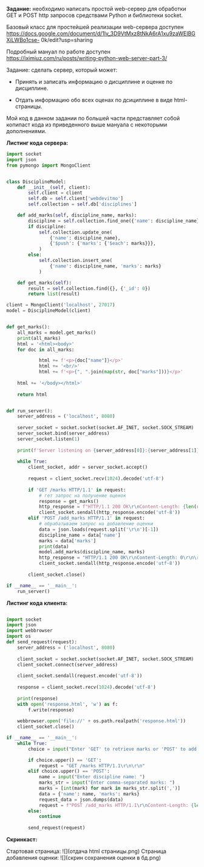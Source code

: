 **Задание:** необходимо написать простой web-сервер для обработки GET и POST http
запросов средствами Python и библиотеки socket.

Базовый класс для простейшей реализации web-сервера доступен
https://docs.google.com/document/d/1lv_3D9VtMxz8tNkA6rA1xu9zaWEIBGXiLWBo1cse-
0k/edit?usp=sharing

Подробный мануал по работе доступен https://iximiuz.com/ru/posts/writing-python-web-server-part-3/

Задание: сделать сервер, который может:

* Принять и записать информацию о дисциплине и оценке по дисциплине.

* Отдать информацию обо всех оценах по дсициплине в виде html-страницы.

Мой код в данном задании по большей части представляет собой копипаст кода из приведенного выше мануала с некоторыми дополнениями.

**Листинг кода сервера:**
```python
import socket
import json
from pymongo import MongoClient


class DisciplineModel:
    def __init__(self, client):
        self.client = client
        self.db = self.client['webdevitmo']
        self.collection = self.db['disciplines']

    def add_marks(self, discipline_name, marks):
        discipline = self.collection.find_one({'name': discipline_name})
        if discipline:
            self.collection.update_one(
                {'name': discipline_name},
                {'$push': {'marks': {'$each': marks}}},
            )
        else:
            self.collection.insert_one(
                {'name': discipline_name, 'marks': marks}
            )

    def get_marks(self):
        result = self.collection.find({}, {'_id': 0})
        return list(result)

client = MongoClient('localhost', 27017)
model = DisciplineModel(client)


def get_marks():
    all_marks = model.get_marks()
    print(all_marks)
    html = '<html><body>'
    for doc in all_marks:

            html += f'<p>{doc["name"]}</p>'
            html += '<br/>'
            html += f'<p>{", ".join(map(str, doc["marks"]))}</p>'
    
    html += '</body></html>'
    
    return html


def run_server():
    server_address = ('localhost', 8080)
    
    server_socket = socket.socket(socket.AF_INET, socket.SOCK_STREAM)
    server_socket.bind(server_address)
    server_socket.listen(1)
    
    print(f'Server listening on {server_address[0]}:{server_address[1]}')
    
    while True:
        client_socket, addr = server_socket.accept()
        
        request = client_socket.recv(1024).decode('utf-8') 
        
        if 'GET /marks HTTP/1.1' in request:
            # гет запрос на получение оценок
            response = get_marks()
            http_response = f"HTTP/1.1 200 OK\r\nContent-Length: {len(response)}\r\nContent-Type: text/html\r\n\r\n{response}"
            client_socket.sendall(http_response.encode('utf-8'))
        elif 'POST /add_marks HTTP/1.1' in request:
            # обрабатываем запрос на добавление оценки
            data = json.loads(request.split('\r\n')[-1])
            discipline_name = data['name']
            marks = data['marks']
            print(data)
            model.add_marks(discipline_name, marks)
            http_response = "HTTP/1.1 200 OK\r\nContent-Length: 0\r\n\r\n"
            client_socket.sendall(http_response.encode('utf-8'))
        
        client_socket.close()

if __name__ == '__main__':
    run_server()

```

**Листинг кода клиента:**
```python

import socket
import json
import webbrowser
import os
def send_request(request):
    server_address = ('localhost', 8080)
    
    client_socket = socket.socket(socket.AF_INET, socket.SOCK_STREAM)
    client_socket.connect(server_address)
    
    client_socket.sendall(request.encode('utf-8'))
    
    response = client_socket.recv(1024).decode('utf-8')
    
    print(response)
    with open('response.html', 'w') as f:
        f.write(response)
    
    webbrowser.open('file://' + os.path.realpath('response.html'))
    client_socket.close()

if __name__ == '__main__':
    while True:
        choice = input("Enter 'GET' to retrieve marks or 'POST' to add marks: ")

        if choice.upper() == 'GET':
            request = "GET /marks HTTP/1.1\r\n\r\n"
        elif choice.upper() == 'POST':
            name = input("Enter discipline name: ")
            marks_str = input("Enter comma-separated marks: ")
            marks = [int(mark) for mark in marks_str.split(',')]
            data = {'name': name, 'marks': marks}
            request_data = json.dumps(data)
            request = f"POST /add_marks HTTP/1.1\r\nContent-Length: {len(request_data)}\r\nContent-Type: application/json\r\n\r\n{request_data}"
        else:
            continue
        
        send_request(request)
```
**Скринкаст:**

Стартовая страница:
![](отдача html страницы.png)
Страница добавления оценки:
![](скрин сохранения оценки в бд.png)
